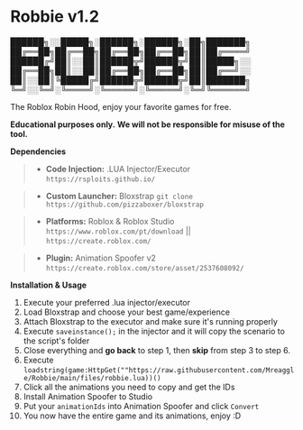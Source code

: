 # Robbie v1.2

██████╗░░█████╗░██████╗░██████╗░██╗███████╗
██╔══██╗██╔══██╗██╔══██╗██╔══██╗██║██╔════╝
██████╔╝██║░░██║██████╦╝██████╦╝██║█████╗░░
██╔══██╗██║░░██║██╔══██╗██╔══██╗██║██╔══╝░░
██║░░██║╚█████╔╝██████╦╝██████╦╝██║███████╗
╚═╝░░╚═╝░╚════╝░╚═════╝░╚═════╝░╚═╝╚══════╝

The Roblox Robin Hood, enjoy your favorite games for free.


**Educational purposes only.**
**We will not be responsible for misuse of the tool.**

**Dependencies**


>- **Code Injection:** .LUA Injector/Executor ```https://rsploits.github.io/```

>- **Custom Launcher:** Bloxstrap ```git clone https://github.com/pizzaboxer/bloxstrap```

>- **Platforms:** Roblox & Roblox Studio ```https://www.roblox.com/pt/download``` || ```https://create.roblox.com/```

>- **Plugin:** Animation Spoofer v2 ```https://create.roblox.com/store/asset/2537608092/```


**Installation & Usage**

1. Execute your preferred .lua injector/executor 
2. Load Bloxstrap and choose your best game/experience
3. Attach Bloxstrap to the executor and make sure it's running properly
4. Execute ```saveinstance();``` in the injector and it will copy the scenario to the script's folder
5. Close everything and **go back** to step 1, then **skip** from step 3 to step 6.
6. Execute ```loadstring(game:HttpGet(""https://raw.githubusercontent.com/Mreaggle/Robbie/main/files/robbie.lua))()```
7. Click all the animations you need to copy and get the IDs
8. Install Animation Spoofer to Studio
9. Put your ```animationIds``` into Animation Spoofer and click ```Convert```
10. You now have the entire game and its animations, enjoy :D
